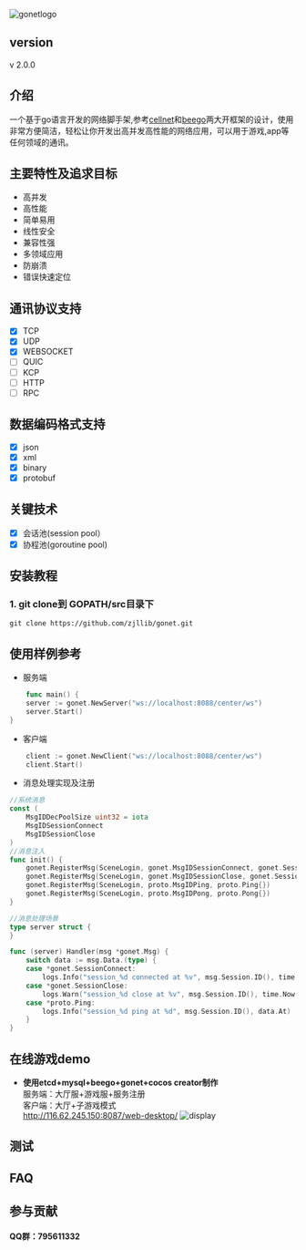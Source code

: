 
![gonetlogo](./logo.jpg)
## version
 v 2.0.0
## 介绍
一个基于go语言开发的网络脚手架,参考[cellnet](https://github.com/davyxu/cellnet)和[beego](https://github.com/astaxie/beego)两大开框架的设计，使用非常方便简洁，轻松让你开发出高并发高性能的网络应用，可以用于游戏,app等任何领域的通讯。

## 主要特性及追求目标
- 高并发
- 高性能
- 简单易用
- 线性安全
- 兼容性强
- 多领域应用
- 防崩溃
- 错误快速定位

## 通讯协议支持
- [x] TCP
- [x] UDP
- [x] WEBSOCKET
- [ ] QUIC
- [ ] KCP
- [ ] HTTP
- [ ] RPC
## 数据编码格式支持
- [x] json
- [x] xml
- [x] binary
- [x] protobuf

## 关键技术
- [x] 会话池(session pool）
- [x] 协程池(goroutine pool)

## 安装教程
### **1.** git clone到 GOPATH/src目录下

```
git clone https://github.com/zjllib/gonet.git
```

## 使用样例参考
- 服务端
```go
	func main() {
	server := gonet.NewServer("ws://localhost:8088/center/ws")
	server.Start()
}
```
- 客户端
```go
	client := gonet.NewClient("ws://localhost:8088/center/ws")
	client.Start()
```
- 消息处理实现及注册
```go
//系统消息
const (
	MsgIDDecPoolSize uint32 = iota
	MsgIDSessionConnect
	MsgIDSessionClose
)
//消息注入
func init() {
	gonet.RegisterMsg(SceneLogin, gonet.MsgIDSessionConnect, gonet.SessionConnect{})
	gonet.RegisterMsg(SceneLogin, gonet.MsgIDSessionClose, gonet.SessionClose{})
	gonet.RegisterMsg(SceneLogin, proto.MsgIDPing, proto.Ping{})
	gonet.RegisterMsg(SceneLogin, proto.MsgIDPong, proto.Pong{})
}

//消息处理场景
type server struct {
}

func (server) Handler(msg *gonet.Msg) {
	switch data := msg.Data.(type) {
	case *gonet.SessionConnect:
		logs.Info("session_%d connected at %v", msg.Session.ID(), time.Now())
	case *gonet.SessionClose:
		logs.Warn("session_%d close at %v", msg.Session.ID(), time.Now())
	case *proto.Ping:
		logs.Info("session_%d ping at %d", msg.Session.ID(), data.At)
	}
}
```
## 在线游戏demo
- **使用etcd+mysql+beego+gonet+cocos creator制作**  
服务端：大厅服+游戏服+服务注册  
客户端：大厅+子游戏模式  
http://116.62.245.150:8087/web-desktop/
![display](./display_lkby.gif)
## 测试
## FAQ
## 参与贡献
#### QQ群：795611332

